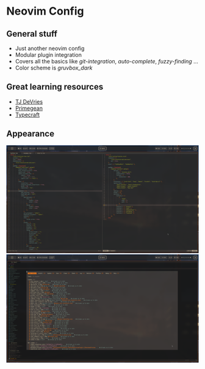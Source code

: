 # Neovim Config

## General stuff

- Just another neovim config
- Modular plugin integration
- Covers all the basics like *git-integration*, *auto-complete*, *fuzzy-finding* ...
- Color scheme is *gruvbox_dark*

## Great learning resources

- [TJ DeVries](https://www.youtube.com/@teej_dv)
- [Primegean](https://www.youtube.com/@ThePrimeTimeagen)
- [Typecraft](https://www.youtube.com/@typecraft_dev)

## Appearance

![Screenshot_004-1](res/Screenshot_004-1.png)
![Screenshot_004-2](res/Screenshot_004-2.png)
